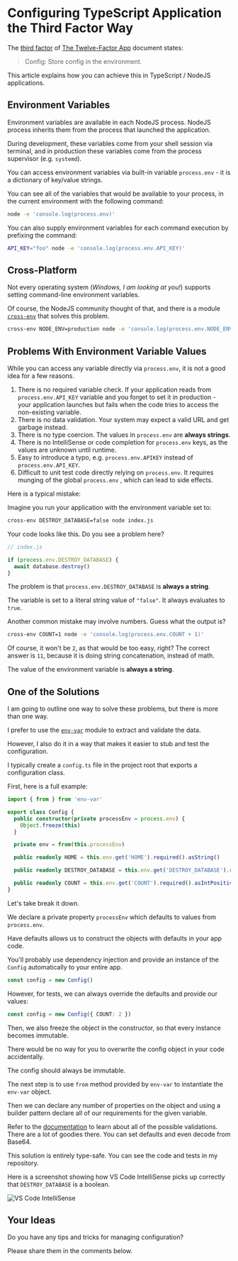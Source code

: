 # Configuring TypeScript Application the Third Factor Way

The [third factor](https://12factor.net/config) of [The Twelve-Factor App](https://12factor.net/) document states:

> Config: Store config in the environment.

This article explains how you can achieve this in TypeScript / NodeJS applications.

## Environment Variables

Environment variables are available in each NodeJS process. NodeJS process inherits them from the process that launched the application.

During development, these variables come from your shell session via terminal, and in production these variables come from the process supervisor (e.g. `systemd`).

You can access environment variables via built-in variable `process.env` - it is a dictionary of key/value strings.

You can see all of the variables that would be available to your process, in the current environment with the following command:

```sh
node -e 'console.log(process.env)'
```

You can also supply environment variables for each command execution by prefixing the command:

```sh
API_KEY="foo" node -e 'console.log(process.env.API_KEY)'
```

## Cross-Platform

Not every operating system (*Windows, I am looking at you!*) supports setting command-line environment variables.

Of course, the NodeJS community thought of that, and there is a module [`cross-env`](https://www.npmjs.com/package/cross-env) that solves this problem.

```sh
cross-env NODE_ENV=production node -e 'console.log(process.env.NODE_ENV)'
```

## Problems With Environment Variable Values

While you can access any variable directly via `process.env`, it is not a good idea for a few reasons.

1. There is no required variable check. If your application reads from `process.env.API_KEY` variable and you forget to set it in production - your application launches but fails when the code tries to access the non-existing variable.
2. There is no data validation. Your system may expect a valid URL and get garbage instead.
3. There is no type coercion. The values in `process.env` are **always strings**.
4. There is no IntelliSense or code completion for `process.env` keys, as the values are unknown until runtime.
5. Easy to introduce a typo, e.g. `process.env.APIKEY` instead of `process.env.API_KEY`.
6. Difficult to unit test code directly relying on `process.env`. It requires munging of the global `process.env` , which can lead to side effects.

Here is a typical mistake:

Imagine you run your application with the environment variable set to:

```sh
cross-env DESTROY_DATABASE=false node index.js
```

Your code looks like this. Do you see a problem here?

```js
// index.js

if (process.env.DESTROY_DATABASE) {
  await database.destroy()
}
```

The problem is that `process.env.DESTROY_DATABASE` is **always a string**.

The variable is set to a literal string value of `"false"`. It always evaluates to `true`.

Another common mistake may involve numbers. Guess what the output is?

```sh
cross-env COUNT=1 node -e 'console.log(process.env.COUNT + 1)'
```

Of course, it won't be `2`, as that would be too easy, right? The correct answer is `11`, because it is doing string concatenation, instead of math.

The value of the environment variable is **always a string**.

## One of the Solutions

I am going to outline one way to solve these problems, but there is more than one way.

I prefer to use the [`env-var`](https://www.npmjs.com/package/env-var) module to extract and validate the data.

However, I also do it in a way that makes it easier to stub and test the configuration.

I typically create a `config.ts` file in the project root that exports a configuration class.

First, here is a full example:

```typescript
import { from } from 'env-var'

export class Config {
  public constructor(private processEnv = process.env) {
    Object.freeze(this)
  }

  private env = from(this.processEnv)

  public readonly HOME = this.env.get('HOME').required().asString()

  public readonly DESTROY_DATABASE = this.env.get('DESTROY_DATABASE').required().asBool()

  public readonly COUNT = this.env.get('COUNT').required().asIntPositive()
}
```

Let's take break it down.

We declare a private property `processEnv` which defaults to values from `process.env`.

Have defaults allows us to construct the objects with defaults in your app code.

You'll probably use dependency injection and provide an instance of the `Config` automatically to your entire app.

```typescript
const config = new Config()
```

However, for tests, we can always override the defaults and provide our values:

```typescript
const config = new Config({ COUNT: 2 })
```

Then, we also freeze the object in the constructor, so that every instance becomes immutable.

There would be no way for you to overwrite the config object in your code accidentally.

The config should always be immutable.

The next step is to use `from` method provided by `env-var` to instantiate the `env-var` object.

Then we can declare any number of properties on the object and using a builder pattern declare all of our requirements for the given variable. 

Refer to the [documentation](https://www.npmjs.com/package/env-var) to learn about all of the possible validations. There are a lot of goodies there. You can set defaults and even decode from Base64.

This solution is entirely type-safe. You can see the code and tests in my repository.

Here is a screenshot showing how VS Code IntelliSense picks up correctly that `DESTROY_DATABASE` is a boolean.

![VS Code IntelliSense](/Users/roman/Development/experiments/typescript-12-factor/intellisense.png)

## Your Ideas

Do you have any tips and tricks for managing configuration?

Please share them in the comments below.


